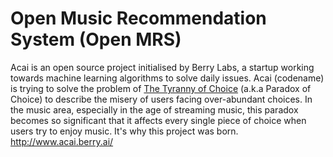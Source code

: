# Open Music Recommendation System (Open MRS) #

Acai is an open source project initialised by Berry Labs, a startup working towards machine learning algorithms to solve daily issues. Acai (codename) is trying to solve the problem of <a href="http://www.scientificamerican.com/article/the-tyranny-of-choice-2004-04/">The Tyranny of Choice</a> (a.k.a Paradox of Choice) to describe the misery of users facing over-abundant choices. In the music area, especially in the age of streaming music, this paradox becomes so significant that it affects every single piece of choice when users try to enjoy music. It's why this project was born.
http://www.acai.berry.ai/

